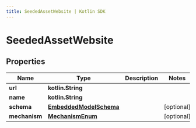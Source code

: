 ```yaml
---
title: SeededAssetWebsite | Kotlin SDK
---
```




# SeededAssetWebsite

## Properties
Name | Type | Description | Notes
------------ | ------------- | ------------- | -------------
**url** | **kotlin.String** |  | 
**name** | **kotlin.String** |  | 
**schema** | [**EmbeddedModelSchema**](EmbeddedModelSchema) |  |  [optional]
**mechanism** | [**MechanismEnum**](MechanismEnum) |  |  [optional]




